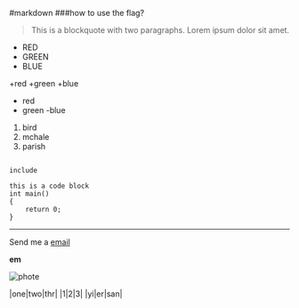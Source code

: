 #markdown
###how to use the flag?

>This is a blockquote with two paragraphs. Lorem ipsum dolor sit amet.

* RED 
* GREEN
* BLUE

+red
+green
+blue

- red
- green
-blue

1. bird
2. mchale
3. parish

<code>
include<stdio.h>
</code>

    this is a code block
    int main()
    {
        return 0;
    }

 ***

 Send me a [email](163.com)

 **em**

 ![phote](https://img01.sogoucdn.com/net/a/04/link?url=https%3A%2F%2Fimg04.sogoucdn.com%2Fapp%2Fa%2F100520093%2Fb692ca88cf40622d-c4c351c548f54192-6fe60afa2548e8e3573a641bc8a1d61d.jpg&appid=122)

|one|two|thr|
|1|2|3|
|yi|er|san|

 

